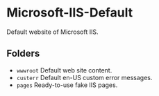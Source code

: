 # Microsoft-IIS-Default

Default website of Microsoft IIS.

## Folders

-   `wwwroot` Default web site content.
-   `custerr` Default en-US custom error messages.
-   `pages` Ready-to-use fake IIS pages.
